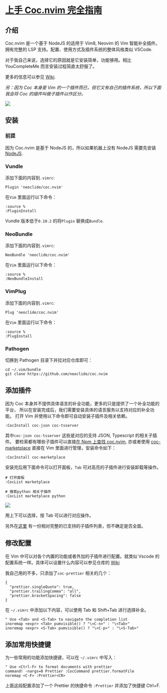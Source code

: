 # [上手 Coc.nvim 完全指南](https://develop.pulsgarney.com/article/coc-nvim-guideline/,)

## 介绍

Coc.nvim 是一个基于 NodeJS 的适用于 Vim8, Neovim 的 Vim 智能补全插件。
拥有完整的 LSP 支持。配置、使用方式及插件系统的整体风格类似 VSCode.

对于我自己来说，选择它的原因就是它安装简单，功能够用。相比 YouCompleteMe 而言安装过程简直太舒服了。

更多的信息可以参见 [Wiki](https://github.com/neoclide/coc.nvim/wiki).

*另：因为 Coc 本身是 Vim 的一个插件而已，但它又有自己的插件系统，所以下面我会将 Coc 的插件叫做子插件以作区分。*

![](https://img-blog.csdnimg.cn/img_convert/f71d770ec71bf74ecd5e4d9060c29b8f.gif)

## 安装

### 前提

因为 Coc.nvim 是基于 NodeJS 的，所以如果机器上没有 NodeJS 需要先安装 [NodeJS](https://nodejs.org/en/download/).

### Vundle

添加下面的内容到`.vimrc`:

```Plain Text
Plugin 'neoclide/coc.nvim'

```

在`Vim` 里面运行以下命令：

```Plain Text
:source %
:PluginInstall

```

Vundle 版本低于`0.10.2` 的将`Plugin` 替换成`Bundle`.

### NeoBundle

添加下面的内容到`.vimrc`:

```Plain Text
NeoBundle 'neoclide/coc.nvim'

```

在`Vim` 里面运行以下命令：

```Plain Text
:source %
:NeoBundleInstall

```

### VimPlug

添加下面的内容到`.vimrc`:

```Plain Text
Plug 'neoclide/coc.nvim'

```

在`Vim` 里面运行以下命令：

```Plain Text
:source %
:PlugInstall

```

### Pathogen

切换到 Pathogen 目录下并拉对应仓库即可：

```Plain Text
cd ~/.vim/bundle
git clone https://github.com/neoclide/coc.nvim

```

## 添加插件

因为 Coc 本身并不提供具体语言的补全功能，更多的只是提供了一个补全功能的平台，
所以在安装完成后，我们需要安装具体的语言服务以支持对应的补全功能。
打开 Vim 并使用以下命令即可自动安装子插件及相关依赖。

```Plain Text
:CocInstall coc-json coc-tsserver

```

其中`coc-json coc-tsserver` 这些是对应的支持 JSON, Typescript 的相关子插件。
要检索都有哪些子插件可以直接[在 Npm 上查找 coc.nvim](https://www.npmjs.com/search?q=keywords%3Acoc.nvim),
亦或者使用 [coc-marketplace](https://github.com/fannheyward/coc-marketplace) 直接在 Vim 里面进行管理，安装命令如下：

```Plain Text
:CocInstall coc-marketplace

```

安装完后用下面命令可以打开面板，`Tab` 可对高亮的子插件进行安装卸载等操作。

```Plain Text
# 打开面板
:CocList marketplace

# 搜索python 相关子插件
:CocList marketplace python

```

![](https://img-blog.csdnimg.cn/img_convert/33cf2cc78e5aaa9ccae94b064593277d.png)

用上下可以选择，按 Tab 可以进行对应操作。

另外在[这里](https://github.com/neoclide/coc.nvim/wiki/Using-coc-extensions#implemented-coc-extensions) 有一份相对完整的已支持的子插件列表，但不确定是否全面。

## 修改配置

在 Vim 中可以对各个内置的功能或者外加的子插件进行配置。就类似 Vscode 的配置系统一样。具体可以设置什么内容可以参见仓库的 [Wiki](https://github.com/neoclide/coc.nvim/wiki)

我自己用的不多，只添加了`coc-prettier` 相关的几个：

```Plain Text
{
  "prettier.singleQuote": true,
  "prettier.trailingComma": "all",
  "prettier.bracketSpacing": false
}

```

在 `~/.vimrc` 中添加以下内容，可以使用 Tab 和 Shift+Tab 进行选择补全。

```Plain Text
" Use <Tab> and <S-Tab> to navigate the completion list
inoremap <expr> <Tab> pumvisible() ? "\<C-n>" : "\<Tab>"
inoremap <expr> <S-Tab> pumvisible() ? "\<C-p>" : "\<S-Tab>"

```

## 添加常用快捷键

为一些常用的功能添加快捷键，可以在 `~/.vimrc` 中写入：

```Plain Text
" Use <Ctrl-F> to format documents with prettier
command! -nargs=0 Prettier :CocCommand prettier.formatFile
noremap <C-F> :Prettier<CR>

```

上面这段配置添加了一个 Prettier 的快捷命令 `:Prettier` 并添加了快捷键 Ctrl+F.

